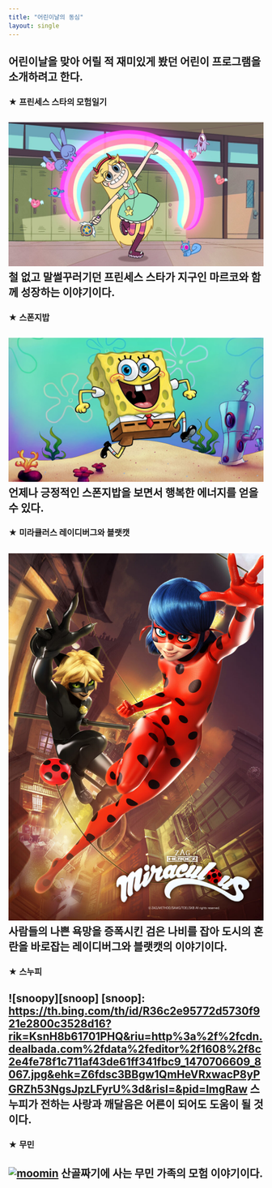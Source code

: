 ```yaml
---
title: "어린이날의 동심"
layout: single 
---
```

어린이날을 맞아 어릴 적 재미있게 봤던 어린이 프로그램을 소개하려고 한다. 
  --- 
### ★ 프린세스 스타의 모험일기
![star](/assets/images/star.jpg)
철 없고 말썰꾸러기던 프린세스 스타가 지구인 마르코와 함께 성장하는 이야기이다.
  ---
### ★ 스폰지밥
![sponge](/assets/images/sponge.jpg)
언제나 긍정적인 스폰지밥을 보면서 행복한 에너지를 얻을 수 있다.
  ---
### ★ 미라큘러스 레이디버그와 블랫캣
![lady](/assets/images/lady.jpg)
사람들의 나쁜 욕망을 증폭시킨 검은 나비를 잡아 도시의 혼란을 바로잡는 레이디버그와 블랫캣의 이야기이다. 
  ---
### ★ 스누피
![snoopy][snoop] 
[snoop]:  https://th.bing.com/th/id/R36c2e95772d5730f921e2800c3528d16?rik=KsnH8b61701PHQ&riu=http%3a%2f%2fcdn.dealbada.com%2fdata%2feditor%2f1608%2f8c2e4fe78f1c711af43de61ff341fbc9_1470706609_8067.jpg&ehk=Z6fdsc3BBgw1QmHeVRxwacP8yPGRZh53NgsJpzLFyrU%3d&risl=&pid=ImgRaw
스누피가 전하는 사랑과 깨달음은 어른이 되어도 도움이 될 것이다.
---
### ★ 무민
[![moomin](/assets/images/moomin.jpg "더 자세한 내용을 원하시면 방문해 보세요 ")](https://image.fnnews.com/resource/media/image/2015/07/21/201507211008140105_l.jpeg)
산골짜기에 사는 무민 가족의 모험 이야기이다.
---

